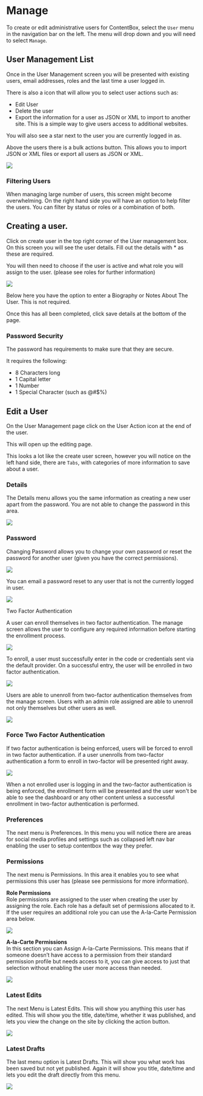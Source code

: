 # Manage

To create or edit administrative users for ContentBox, select the `User` menu in the navigation bar on the left. The menu will drop down and you will need to select `Manage`.

## User Management List

Once in the User Management screen you will be presented with existing users, email addresses, roles and the last time a user logged in.

There is also a icon that will allow you to select user actions such as:

* Edit User
* Delete the user
* Export the information for a user as JSON or XML to import to another site. This is a simple way to give users access to additional websites.

You will also see a star next to the user you are currently logged in as.

Above the users there is a bulk actions button. This allows you to import JSON or XML files or export all users as JSON or XML.

![](../../../assets/Screenshot1.png)

### Filtering Users

When managing large number of users, this screen might become overwhelming. On the right hand side you will have an option to help filter the users. You can filter by status or roles or a combination of both.

## Creating a user.

Click on create user in the top right corner of the User management box.\
On this screen you will see the user details. Fill out the details with \* as these are required.

You will then need to choose if the user is active and what role you will assign to the user. (please see roles for further information)

![](../../../assets/Screenshot2.png)

Below here you have the option to enter a Biography or Notes About The User. This is not required.

Once this has all been completed, click save details at the bottom of the page.

### Password Security

The password has requirements to make sure that they are secure.

It requires the following:

* 8 Characters long
* 1 Capital letter
* 1 Number
* 1 Special Character (such as @#$%)

## Edit a User

On the User Management page click on the User Action icon at the end of the user.

This will open up the editing page.

This looks a lot like the create user screen, however you will notice on the left hand side, there are `Tabs`, with categories of more information to save about a user.

### Details

The Details menu allows you the same information as creating a new user apart from the password. You are not able to change the password in this area.

![](../../../assets/edit\_user\_details.png)

### Password

Changing Password allows you to change your own password or reset the password for another user (given you have the correct permissions).

![](../../../assets/change\_password.png)

You can email a password reset to any user that is not the currently logged in user.

![](../../../assets/reset\_password.png)

Two Factor Authentication

A user can enroll themselves in two factor authentication. The manage screen allows the user to configure any required information before starting the enrollment process.

![](../../../assets/two\_factor\_enroll.png)

To enroll, a user must successfully enter in the code or credentials sent via the default provider. On a successful entry, the user will be enrolled in two factor authentication.

![](../../../assets/enrollment\_screen.png)

Users are able to unenroll from two-factor authentication themselves from the manage screen. Users with an admin role assigned are able to unenroll not only themselves but other users as well.

![](../../../assets/two\_factor\_unenroll.png)

### Force Two Factor Authentication

If two factor authentication is being enforced, users will be forced to enroll in two factor authentication. if a user unenrolls from two-factor authentication a form to enroll in two-factor will be presented right away.

![](../../../assets/force\_two\_factor.png)

When a not enrolled user is logging in and the two-factor authentication is being enforced, the enrollment form will be presented and the user won't be able to see the dashboard or any other content unless a successful enrollment in two-factor authentication is performed.

### Preferences

The next menu is Preferences. In this menu you will notice there are areas for social media profiles and settings such as collapsed left nav bar enabling the user to setup contentbox the way they prefer.

### Permissions

The next menu is Permissions. In this area it enables you to see what permissions this user has (please see permissions for more information).

**Role Permissions**\
Role permissions are assigned to the user when creating the user by assigning the role. Each role has a default set of permissions allocated to it. If the user requires an additional role you can use the A-la-Carte Permission area below.

![](../../../assets/screenshot5.png)

**A-la-Carte Permissions**\
In this section you can Assign A-la-Carte Permissions. This means that if someone doesn’t have access to a permission from their standard permission profile but needs access to it, you can give access to just that selection without enabling the user more access than needed.

![](../../../assets/Screenshot6.png)

### Latest Edits

The next Menu is Latest Edits. This will show you anything this user has edited. This will show you the title, date/time, whether it was published, and lets you view the change on the site by clicking the action button.

![](../../../assets/Screenshot7.png)

### Latest Drafts

The last menu option is Latest Drafts. This will show you what work has been saved but not yet published. Again it will show you title, date/time and lets you edit the draft directly from this menu.

![](../../../assets/Screenshot8.png)
